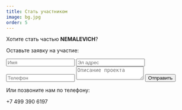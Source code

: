 ```yaml
---
title: Стать участником
image: bg.jpg
order: 5
---
```


Хотите стать частью **NEMALEVICH**?

Оставьте заявку на участие:
<form class="join-form" action="https://formspree.io/a.rudenkoinbox@gmail.com" method="POST">
  <input type="text" name="name" placeholder="Имя" />
  <input type="email" name="_replyto" placeholder="Эл адрес" />
  <input type="phone" name="phone" placeholder="Телефон" />
  <textarea name="description" placeholder="Описание проекта"></textarea>
  <button type="submit">Отправить</button>
</form>

Или позвоните нам по телефону:

+7 499 390 6197
